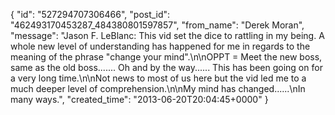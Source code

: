  {
   "id": "527294707306466",
   "post_id": "462493170453287_484380801597857",
   "from_name": "Derek Moran",
   "message": "Jason F. LeBlanc: This vid set the dice to rattling in my being. A whole new level of understanding has happened for me in regards to the meaning of the phrase \"change your mind\".\n\nOPPT = Meet the new boss, same as the old boss....... Oh and by the way...... This has been going on for a very long time.\n\nNot news to most of us here but the vid led me to a much deeper level of comprehension.\n\nMy mind has changed......\nIn many ways.",
   "created_time": "2013-06-20T20:04:45+0000"
 }
